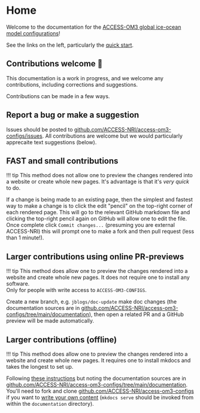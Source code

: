 # Home

Welcome to the documentation for the [ACCESS-OM3 global ice-ocean model configurations](https://github.com/ACCESS-NRI/access-om3-configs)!

See the links on the left, particularly the [quick start](pages/Quick-start.md).

## Contributions welcome 🙏
This documentation is a work in progress, and we welcome any contributions, including corrections and suggestions.

Contributions can be made in a few ways.

## Report a bug or make a suggestion
Issues should be posted to [github.com/ACCESS-NRI/access-om3-configs/issues](https://github.com/ACCESS-NRI/access-om3-configs/issues). All contributions are welcome but we would particularly apprecaite text suggestions (below).

## FAST and small contributions 
!!! tip
    This method does not allow one to preview the changes rendered into a website or create whole new pages. It's advantage is that it's *very quick* to do.<br>

If a change is being made to an existing page, then the simplest and fastest way to make a change is to click the edit "pencil" on the top-right corner of each rendered page. This will go to the relevant GitHub markdown file and clicking the top-right pencil again on GitHub will allow one to edit the file. Once complete click `Commit changes...` (presuming you are external ACCESS-NRI) this will prompt one to make a fork and then pull request (less than 1 minute!). 

## Larger contributions using online PR-previews
!!! tip
    This method does allow one to preview the changes rendered into a website and create whole new pages. It does not require one to install any software.<br>
    Only for people with write access to `ACCESS-OM3-CONFIGS`.<br>

Create a new branch, e.g. `jblogs/doc-update` make doc changes (the documentation sources are in [github.com/ACCESS-NRI/access-om3-configs/tree/main/documentation](https://github.com/ACCESS-NRI/access-om3-configs/tree/main/documentation)), then open a related PR and a GitHub preview will be made automatically.

## Larger contributions (offline)
!!! tip
    This method does allow one to preview the changes rendered into a website and create whole new pages. It requires one to install mkdocs and takes the longest to set up.<br>

Following [these instructions](https://docs.access-hive.org.au/about/contribute/contribute_on_github/) but noting the documentation sources are in [github.com/ACCESS-NRI/access-om3-configs/tree/main/documentation](https://github.com/ACCESS-NRI/access-om3-configs/tree/main/documentation). You'll need to fork and clone [github.com/ACCESS-NRI/access-om3-configs](https://github.com/ACCESS-NRI/access-om3-configs) if you want to [write your own content](https://docs.access-hive.org.au/about/contribute/contribute_on_github/) (`mkdocs serve` should be invoked from within the `documentation` directory).

